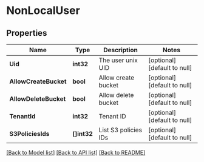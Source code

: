 # NonLocalUser

## Properties
Name | Type | Description | Notes
------------ | ------------- | ------------- | -------------
**Uid** | **int32** | The user unix UID | [optional] [default to null]
**AllowCreateBucket** | **bool** | Allow create bucket | [optional] [default to null]
**AllowDeleteBucket** | **bool** | Allow delete bucket | [optional] [default to null]
**TenantId** | **int32** | Tenant ID | [optional] [default to null]
**S3PoliciesIds** | **[]int32** | List S3 policies IDs | [optional] [default to null]

[[Back to Model list]](../README.md#documentation-for-models) [[Back to API list]](../README.md#documentation-for-api-endpoints) [[Back to README]](../README.md)

